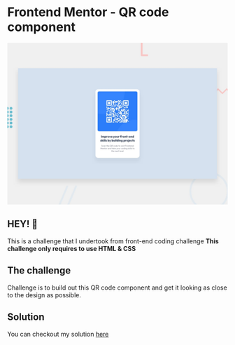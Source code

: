 # Frontend Mentor - QR code component
![Design preview for the QR code component coding challenge](./design/desktop-preview.jpg)

## HEY! 👋

This is a challenge that I undertook from front-end coding challenge
**This challenge only requires to use HTML & CSS**

## The challenge
Challenge is to build out this QR code component and get it looking as close to the design as possible.

## Solution
You can checkout my solution <a href="https://sinhashlok.github.io/QR-code-component-challenge-hub/" target="_blank">here</a>